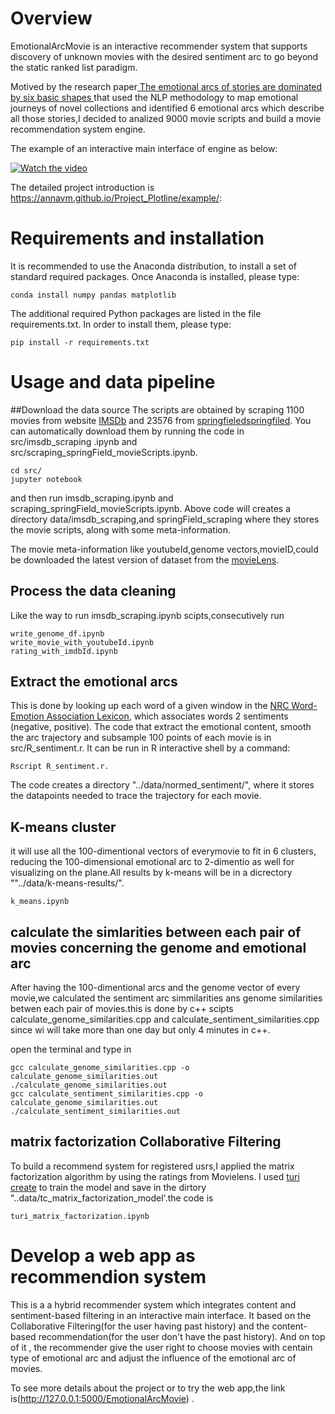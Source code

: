 # Overview
EmotionalArcMovie is an interactive recommender system  that supports discovery of unknown
           movies
                    with the desired
                    sentiment arc to go beyond the static ranked list paradigm.
                    
Motived by the research paper[ The emotional arcs of stories are dominated by six basic shapes ](https://arxiv.org/abs/1606.07772)
 that used the NLP methodology to map emotional journeys of novel collections and identified 6 emotional arcs which describe all those stories,I decided to analized 9000 movie scripts and build a movie recommendation system engine.
 
 The example of an interactive main interface of engine as below:

[![Watch the video](https://github.com/wangyangtot/EmotionalArcMovie/blob/master/app/static/pig/EmotionalArcMovie.png)](https://youtu.be/AeYTEjcYPZs)

The detailed project introduction is https://annavm.github.io/Project_Plotline/example/:

# Requirements and installation

It is recommended to use the Anaconda distribution, to install a set of standard required packages. Once Anaconda is installed, please type:

```conda install numpy pandas matplotlib```

The additional required Python packages are listed in the file requirements.txt. In order to install them, please type:

```pip install -r requirements.txt```

# Usage and data pipeline
##Download the data source
The scripts are obtained by scraping 1100 movies from website [IMSDb](https://www.imsdb.com/) and 23576 from [springfieledspringfiled](https://www.springfieldspringfield.co.uk/). You can automatically download  them by running the code in src/imsdb_scraping .ipynb and src/scraping_springField_movieScripts.ipynb.

```
cd src/
jupyter notebook
```

and then run imsdb_scraping.ipynb and scraping_springField_movieScripts.ipynb.
Above code will creates a directory data/imsdb_scraping,and springField_scraping where they stores the movie scripts, along with some meta-information.

The movie meta-information like youtubeId,genome vectors,movieID,could be downloaded the latest version of dataset from the [movieLens](https://grouplens.org/datasets/movielens/).

## Process the data cleaning
Like the way to run imsdb_scraping.ipynb scipts,consecutively run  
```combine_movielens_scripts.ipynb
write_genome_df.ipynb
write_movie_with_youtubeId.ipynb
rating_with_imdbId.ipynb
```
## Extract the emotional arcs
This is done by looking up each word of a given window in the [NRC Word-Emotion Association Lexicon](http://saifmohammad.com/WebPages/NRC-Emotion-Lexicon.htm), which associates words 2 sentiments (negative, positive). The code that extract the emotional content, smooth the arc trajectory and subsample 100 points of each movie  is in src/R_sentiment.r. It can be run in R interactive shell by a command:

```Rscript R_sentiment.r.```

The code creates a directory "../data/normed_sentiment/", where it stores the datapoints needed to trace the trajectory for each movie.

## K-means cluster
it will use all the 100-dimentional vectors of everymovie to fit  in 6 clusters, reducing the 100-dimensional emotional arc to 2-dimentio as well for visualizing on the plane.All results by k-means will be in a dicrectory ""../data/k-means-results/".

```k_means.ipynb```

## calculate the simlarities between each pair of movies concerning the genome and emotional arc
After having the 100-dimentional arcs and the  genome vector of every movie,we calculated the sentiment arc simmilarities ans genome similarities betwen each pair of  movies.this is done by c++ scipts calculate_genome_similarities.cpp and calculate_sentiment_similarities.cpp since wi will take more than one day but only 4 minutes in c++.

open the terminal and type in

```
gcc calculate_genome_similarities.cpp -o calculate_genome_similarities.out  
./calculate_genome_similarities.out
gcc calculate_sentiment_similarities.cpp -o calculate_genome_similarities.out  
./calculate_sentiment_similarities.out

```

## matrix factorization Collaborative Filtering
To build a recommend system for registered usrs,I applied the matrix factorization algorithm by using the ratings from Movielens. I used [turi create](https://github.com/apple/turicreate) to train the model  and save in the dirtory "..data/tc_matrix_factorization_model'.the code is 

```
turi_matrix_factorization.ipynb
```

# Develop a web app as recommendion system

This  is a a hybrid recommender system which integrates content and sentiment-based filtering in an
        interactive main interface. It based on the Collaborative Filtering(for the user having past history)
        and
        the content-based recommendation(for the user don't have the past history). And on top of it , the recommender
        give
        the user right to choose movies with centain type of emotional arc and adjust the influence of the emotional arc
        of
        movies.
        
To see more details about the project or to try the  web app,the link is(http://127.0.0.1:5000/EmotionalArcMovie) .



